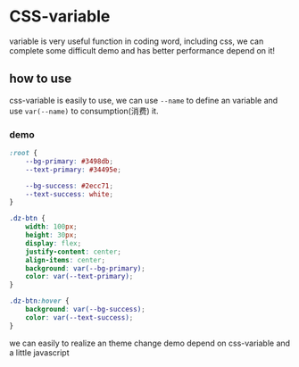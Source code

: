 # CSS-variable

variable is very useful function in coding word, including css, we can complete some difficult demo and has better performance depend on it!

## how to use

css-variable is easily to use, we can use `--name` to define an variable and use `var(--name)` to consumption(消费) it.

### demo

```css
:root {
	--bg-primary: #3498db;
	--text-primary: #34495e;

	--bg-success: #2ecc71;
	--text-success: white;
}

.dz-btn {
	width: 100px;
	height: 30px;
	display: flex;
	justify-content: center;
	align-items: center;
	background: var(--bg-primary);
	color: var(--text-primary);
}

.dz-btn:hover {
	background: var(--bg-success);
	color: var(--text-success);
}
```

we can easily to realize an theme change demo depend on css-variable and a little javascript
